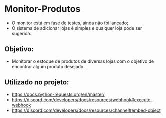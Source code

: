 # Monitor-Produtos
- O monitor está em fase de testes, ainda não foi lançado;
- O sistema de adicionar lojas é simples e qualquer loja pode ser sugerida.

## Objetivo:
- Monitorar o estoque de produtos de diversas lojas com o objetivo de encontrar algum produto desejado.

## Utilizado no projeto:
- https://docs.python-requests.org/en/master/
- https://discord.com/developers/docs/resources/webhook#execute-webhook
- https://discord.com/developers/docs/resources/channel#embed-object